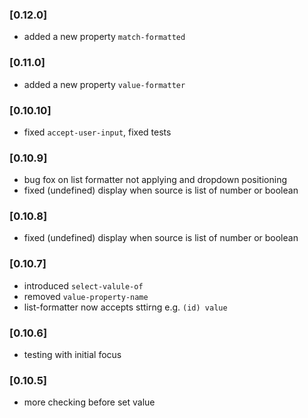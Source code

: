 ### [0.12.0]
- added a new property `match-formatted`
### [0.11.0]
- added a new property `value-formatter`
### [0.10.10]
- fixed `accept-user-input`, fixed tests
### [0.10.9]
- bug fox on list formatter not applying and dropdown positioning
- fixed (undefined) display when source is list of number or boolean
### [0.10.8]
- fixed (undefined) display when source is list of number or boolean
### [0.10.7]
- introduced `select-valule-of`
- removed `value-property-name`
- list-formatter now accepts sttirng e.g. `(id) value`
### [0.10.6]
- testing with initial focus
### [0.10.5]
- more checking before set value
